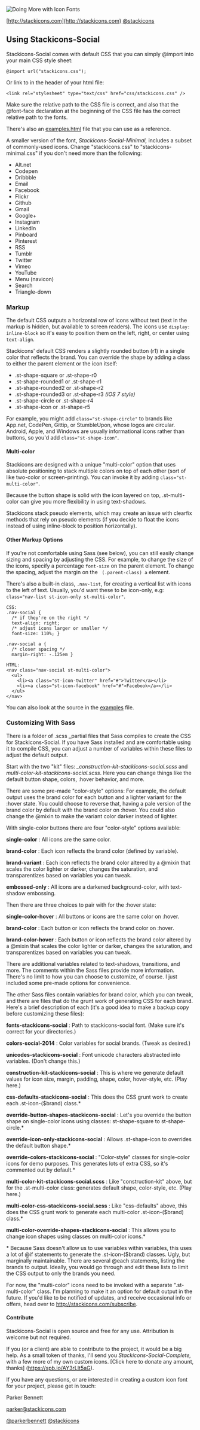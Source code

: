 ![Doing More with Icon Fonts](http://stackicons.com/img/logo-stackicons_340x40.png)

[http://stackicons.com](http://stackicons.com)
[@stackicons](https://twitter.com/stackicons)

## Using Stackicons-Social

Stackicons-Social comes with default CSS that you can simply @import into your main CSS style sheet:

`@import url("stackicons.css");`

Or link to in the header of your html file:

`<link rel="stylesheet" type="text/css" href="css/stackicons.css" />`

Make sure the relative path to the CSS file is correct, and also that the @font-face declaration at the beginning of the CSS file has the correct relative path to the fonts.

There's also an [examples.html](http://stackicons.com/examples.html) file that you can use as a reference.

A smaller version of the font, *Stackicons-Social-Minimal,* includes a subset of commonly-used icons. Change "stackicons.css" to "stackicons-minimal.css" if you don't need more than the following:

* Alt.net
* Codepen
* Dribbble
* Email
* Facebook
* Flickr
* Github
* Gmail
* Google+
* Instagram
* LinkedIn
* Pinboard
* Pinterest
* RSS
* Tumblr
* Twitter
* Vimeo
* YouTube
* Menu (navicon)
* Search
* Triangle-down

### Markup

The default CSS outputs a horizontal row of icons without text (text in the markup is hidden, but available to screen readers). The icons use `display: inline-block` so it's easy to position them on the left, right, or center using `text-align`.

Stackicons' default CSS renders a slightly rounded button (r1) in a single color that reflects the brand. You can override the shape by adding a class to either the parent element or the icon itself:

* .st-shape-square or .st-shape-r0
* .st-shape-rounded1 or .st-shape-r1
* .st-shape-rounded2 or .st-shape-r2
* .st-shape-rounded3 or .st-shape-r3 *(iOS 7 style)*
* .st-shape-circle or .st-shape-r4
* .st-shape-icon or .st-shape-r5

For example, you might add `class="st-shape-circle"` to brands like App.net, CodePen, Gittip, or StumbleUpon, whose logos are circular. Android, Apple, and Windows are usually informational icons rather than buttons, so you'd add  `class="st-shape-icon"`.

#### Multi-color
Stackicons are designed with a unique "multi-color" option that uses absolute positioning to stack multiple colors on top of each other (sort of like two-color or screen-printing). You can invoke it by adding `class="st-multi-color"`.

Because the button shape is solid with the icon layered on top, .st-multi-color can give you more flexibility in using text-shadows.

Stackicons stack pseudo elements, which may create an issue with clearfix methods that rely on pseudo elements (if you decide to float the icons instead of using inline-block to position horizontally).

#### Other Markup Options

If you're not comfortable using Sass (see below), you can still easily change sizing and spacing by adjusting the CSS. For example, to change the size of the icons, specify a percentage `font-size` on the parent element. To change the spacing, adjust the margin on the ` (.parent-class) a` element.

There's also a built-in class, `.nav-list`, for creating a vertical list with icons to the left of text. Usually, you'd want these to be icon-only, e.g:  `class="nav-list st-icon-only st-multi-color"`.

	CSS:
	.nav-social {
	  /* if they're on the right */
	  text-align: right;
	  /* adjust icons larger or smaller */
	  font-size: 110%; }

	.nav-social a {
	  /* closer spacing */
	  margin-right: -.125em }

	HTML:
	<nav class="nav-social st-multi-color">
	  <ul>
	    <li><a class="st-icon-twitter" href="#">Twitter</a></li>
	    <li><a class="st-icon-facebook" href="#">Facebook</a></li>
	  </ul>
	</nav>

You can also look at the source in the [examples](http://stackicons.com/examples.html) file.

### Customizing With Sass

There is a folder of .scss _partial files that Sass compiles to create the CSS for Stackicons-Social. If you have Sass installed and are comfortable using it to compile CSS, you can adjust a number of variables within these files to adjust the default output.

Start with the two "kit" files:  *_construction-kit-stackicons-social.scss* and *multi-color-kit-stackicons-social.scss*. Here you can change things like the default button shape, colors, :hover behavior, and more.

There are some pre-made "color-style" options: For example, the default output uses the brand color for each button and a lighter variant for the :hover state. You could choose to reverse that, having a pale version of the brand color by default with the brand color on :hover. You could also change the @mixin to make the variant color darker instead of lighter.

With single-color buttons there are four "color-style" options available:

**single-color**
:	All icons are the same color.

**brand-color**
:	Each icon reflects the brand color (defined by variable).

**brand-variant**
:	Each icon reflects the brand color altered by a @mixin that scales the color lighter or darker, changes the saturation, and transparentizes based on variables you can tweak.

**embossed-only**
:	All icons are a darkened background-color, with text-shadow embossing.

Then there are three choices to pair with for the :hover state:

**single-color-hover**
:	All buttons or icons are the same color on :hover.

**brand-color**
:	Each button or icon reflects the brand color on :hover.

**brand-color-hover**
:	Each button or icon reflects the brand color altered by a @mixin that scales the color lighter or darker, changes the saturation, and transparentizes based on variables you can tweak.

There are additional variables related to text-shadows, transitions, and more. The comments within the Sass files provide more information. There's no limit to how you can choose to customize, of course. I just included some pre-made options for convenience.

The other Sass files contain variables for brand color, which you can tweak, and there are files that do the grunt work of generating CSS for each brand. Here's a brief description of each (it's a good idea to make a backup copy before customizing these files):

**fonts-stackicons-social**
:	Path to stackicons-social font. (Make sure it's correct for your directories.)

**colors-social-2014**
:	Color variables for social brands. (Tweak as desired.)

**unicodes-stackicons-social**
:	Font unicode characters abstracted into variables. (Don't change this.)

**construction-kit-stackicons-social**
:	This is where we generate default values for icon size, margin, padding, shape, color, hover-style, etc. (Play here.)

**css-defaults-stackicons-social**
:	This does the CSS grunt work to create each .st-icon-($brand) class.\*

**override-button-shapes-stackicons-social**
:	 Let's you override the button shape on single-color icons using classes: st-shape-square to st-shape-circle.\*

**override-icon-only-stackicons-social**
:	 Allows .st-shape-icon to overrides the default button shape.\*

**override-colors-stackicons-social**
:	"Color-style" classes for single-color icons for demo purposes. This generates lots of extra CSS, so it's commented out by default.\*

**multi-color-kit-stackicons-social.scss**
:	Like "construction-kit" above, but for the .st-multi-color class: generates default shape, color-style, etc. (Play here.)

**multi-color-css-stackicons-social.scss**
:	Like "css-defaults" above, this does the CSS grunt work to generate each multi-color .st-icon-($brand) class.\*

**multi-color-override-shapes-stackicons-social**
:	This allows you to change icon shapes using classes on multi-color icons.\*

\* Because Sass doesn't allow us to use variables within variables, this uses a lot of @if statements to generate the .st-icon-($brand) classes. Ugly, but marginally maintainable. There are several @each statements, listing the brands to output. Ideally, you would go through and edit these lists to limit the CSS output to only the brands you need.

For now, the "multi-color" icons need to be invoked with a separate ".st-multi-color" class. I'm planning to make it an option for default output in the future. If you'd like to be notified of updates, and receive occasional info or offers, head over to <http://stackicons.com/subscribe>.

#### Contribute

Stackicons-Social is open source and free for any use. Attribution is welcome but not required.

If you (or a client) are able to contribute to the project, it would be a big help. As a small token of thanks, I'll send you *Stackicons-Social-Complete,* with a few more of my own custom icons. [Click here to donate any amount, thanks] (https://spb.io/AY3rLlt5aG).

If you have any questions, or are interested in creating a custom icon font for your project, please get in touch:

Parker Bennett

<parker@stackicons.com>

[@parkerbennett](https://twitter.com/parkerbennett)
[@stackicons](https://twitter.com/stackicons)
